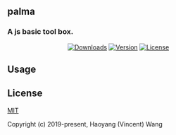 ## palma
### A js basic tool box.

<p align="center">
  <a href="https://npmcharts.com/compare/palma?minimal=true"><img src="https://img.shields.io/npm/dm/palma.svg" alt="Downloads"></a>
  <a href="https://www.npmjs.com/package/palma"><img src="https://img.shields.io/npm/v/palma.svg" alt="Version"></a>
  <a href="https://www.npmjs.com/package/palma"><img src="https://img.shields.io/npm/l/palma.svg" alt="License"></a>
</p>

## Usage

## License

[MIT](http://opensource.org/licenses/MIT)

Copyright (c) 2019-present, Haoyang (Vincent) Wang
